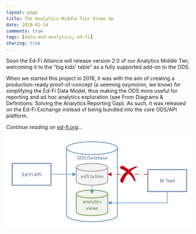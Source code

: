 ```yaml
---
layout: page
title: The Analytics Middle Tier Grows Up
date: 2020-02-14
comments: true
tags: [data-and-analytics, ed-fi]
sharing: true
---
```


Soon the Ed-Fi Alliance will release version 2.0 of our Analytics Middle Tier, welcoming it to the "big kids' table" as a fully supported add-on to the ODS.

When we started this project in 2018, it was with the aim of creating a production-ready proof-of-concept (a seeming oxymoron, we know) for simplifying the Ed-Fi Data Model, thus making the ODS more useful for reporting and ad hoc analytics exploration (see From Diagrams &amp; Definitions: Solving the Analytics Reporting Gap). As such, it was released on the Ed-Fi Exchange instead of being bundled into the core ODS/API platform.

_Continue reading on [ed-fi.org](https://www.ed-fi.org/blog/2020/02/the-analytics-middle-tier-grows-up/)&hellip;_

![analytics middle tier diagram](images/amt-grows-up.png)
